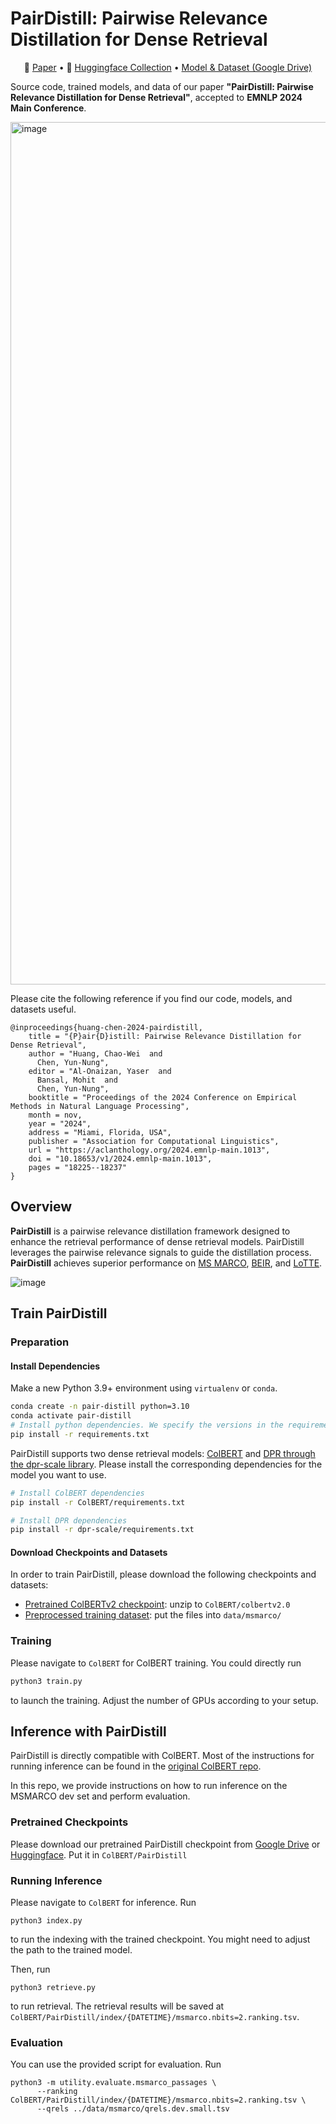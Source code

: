 PairDistill: Pairwise Relevance Distillation for Dense Retrieval
===

<p align="center">
📃 <a href="https://arxiv.org/abs/2410.01383" target="_blank">Paper</a> • 🤗 <a href="https://huggingface.co/collections/chaoweihuang/pairdistill-66fe6b0cfa6eae4704df9f5e" target="_blank">Huggingface Collection</a> • <a href="https://drive.google.com/drive/folders/19jlgIBNHjuSsx5iQa3Mt7b_g3ZSZjJuh?usp=drive_link" target="_blank">Model & Dataset (Google Drive)</a>
</p>

Source code, trained models, and data of our paper **"PairDistill: Pairwise Relevance Distillation for Dense Retrieval"**, accepted to **EMNLP 2024 Main Conference**.

<img width="1380" alt="image" src="https://github.com/user-attachments/assets/41c4c6d4-2934-4631-8135-58ca18336715">


Please cite the following reference if you find our code, models, and datasets useful.

```
@inproceedings{huang-chen-2024-pairdistill,
    title = "{P}air{D}istill: Pairwise Relevance Distillation for Dense Retrieval",
    author = "Huang, Chao-Wei  and
      Chen, Yun-Nung",
    editor = "Al-Onaizan, Yaser  and
      Bansal, Mohit  and
      Chen, Yun-Nung",
    booktitle = "Proceedings of the 2024 Conference on Empirical Methods in Natural Language Processing",
    month = nov,
    year = "2024",
    address = "Miami, Florida, USA",
    publisher = "Association for Computational Linguistics",
    url = "https://aclanthology.org/2024.emnlp-main.1013",
    doi = "10.18653/v1/2024.emnlp-main.1013",
    pages = "18225--18237"
}
```


## Overview
**PairDistill** is a pairwise relevance distillation framework designed to enhance the retrieval performance of dense retrieval models. PairDistill leverages the pairwise relevance signals to guide the distillation process. **PairDistill** achieves superior performance on [MS MARCO](https://microsoft.github.io/msmarco/), [BEIR](https://github.com/beir-cellar/beir), and [LoTTE](https://github.com/stanford-futuredata/ColBERT/blob/main/LoTTE.md).

![image](https://github.com/user-attachments/assets/1184c300-4767-4ad6-98d0-c631e1f64eca)

## Train PairDistill

### Preparation
#### Install Dependencies

Make a new Python 3.9+ environment using `virtualenv` or `conda`.

```bash
conda create -n pair-distill python=3.10
conda activate pair-distill
# Install python dependencies. We specify the versions in the requirements.txt file, but newer versions should work generally okay.
pip install -r requirements.txt
```

PairDistill supports two dense retrieval models: [ColBERT](https://github.com/stanford-futuredata/ColBERT) and [DPR through the dpr-scale library](https://github.com/facebookresearch/dpr-scale). Please install the corresponding dependencies for the model you want to use.

```bash
# Install ColBERT dependencies
pip install -r ColBERT/requirements.txt

# Install DPR dependencies
pip install -r dpr-scale/requirements.txt
```

#### Download Checkpoints and Datasets
In order to train PairDistill, please download the following checkpoints and datasets:
* [Pretrained ColBERTv2 checkpoint](https://downloads.cs.stanford.edu/nlp/data/colbert/colbertv2/colbertv2.0.tar.gz): unzip to `ColBERT/colbertv2.0`
* [Preprocessed training dataset](https://drive.google.com/drive/folders/1sSFajkdZLChfF7aCPID2pEa6NrTT9hpB?usp=drive_link): put the files into `data/msmarco/`


### Training
Please navigate to `ColBERT` for ColBERT training. You could directly run
```python
python3 train.py
```
to launch the training. Adjust the number of GPUs according to your setup.


## Inference with PairDistill
PairDistill is directly compatible with ColBERT. Most of the instructions for running inference can be found in the [original ColBERT repo](https://github.com/stanford-futuredata/ColBERT).

In this repo, we provide instructions on how to run inference on the MSMARCO dev set and perform evaluation.

### Pretrained Checkpoints
Please download our pretrained PairDistill checkpoint from [Google Drive](https://drive.google.com/drive/folders/1AmaNrDbQf4Got6pTDygIZOiD8er4yFze?usp=drive_link) or [Huggingface](https://huggingface.co/chaoweihuang/PairDistill-colbertv2). Put it in `ColBERT/PairDistill`

### Running Inference
Please navigate to `ColBERT` for inference. Run
```
python3 index.py
```
to run the indexing with the trained checkpoint. You might need to adjust the path to the trained model.

Then, run
```
python3 retrieve.py
```
to run retrieval. The retrieval results will be saved at `ColBERT/PairDistill/index/{DATETIME}/msmarco.nbits=2.ranking.tsv`.

### Evaluation
You can use the provided script for evaluation. Run
```
python3 -m utility.evaluate.msmarco_passages \
      --ranking ColBERT/PairDistill/index/{DATETIME}/msmarco.nbits=2.ranking.tsv \
      --qrels ../data/msmarco/qrels.dev.small.tsv
```
